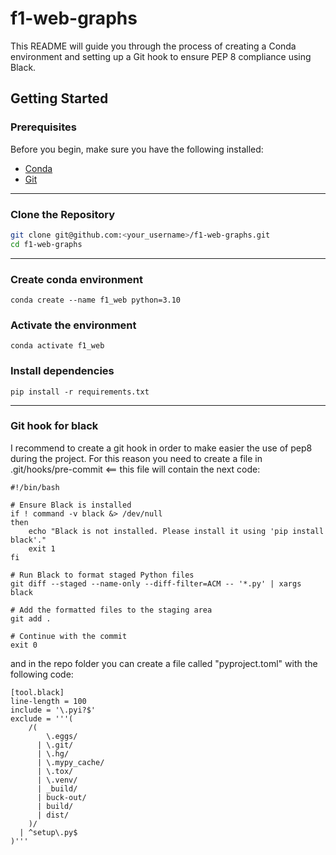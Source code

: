 # f1-web-graphs
This README will guide you through the process of creating a Conda environment and setting up a Git hook to ensure PEP 8 compliance using Black.

## Getting Started

### Prerequisites

Before you begin, make sure you have the following installed:

- [Conda](https://docs.conda.io/projects/conda/en/latest/user-guide/install/index.html)
- [Git](https://git-scm.com/book/en/v2/Getting-Started-Installing-Git)

---
### Clone the Repository

```bash
git clone git@github.com:<your_username>/f1-web-graphs.git
cd f1-web-graphs
```
---
### Create conda environment

```
conda create --name f1_web python=3.10
```
### Activate the environment
```
conda activate f1_web
```
### Install dependencies
```
pip install -r requirements.txt
```
---
### Git hook for black

I recommend to create a git hook in order to make easier the use of pep8 during the project. For this reason you need to create a file in .git/hooks/pre-commit <== this file will contain the next code:

```
#!/bin/bash

# Ensure Black is installed
if ! command -v black &> /dev/null
then
    echo "Black is not installed. Please install it using 'pip install black'."
    exit 1
fi

# Run Black to format staged Python files
git diff --staged --name-only --diff-filter=ACM -- '*.py' | xargs black

# Add the formatted files to the staging area
git add .

# Continue with the commit
exit 0
```

and in the repo folder you can create a file called "pyproject.toml" with the following code:

```
[tool.black]
line-length = 100
include = '\.pyi?$'
exclude = '''(
    /(
        \.eggs/
      | \.git/
      | \.hg/
      | \.mypy_cache/
      | \.tox/
      | \.venv/
      | _build/
      | buck-out/
      | build/
      | dist/
    )/
  | ^setup\.py$
)'''
```